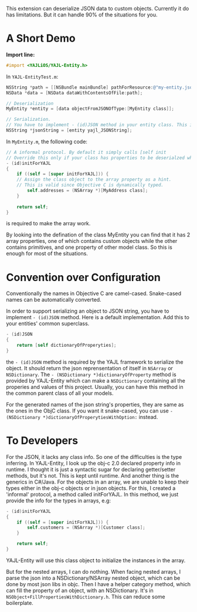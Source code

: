 This extension can deserialize JSON data to custom objects. Currently it do has limitations. But it can handle 90% of the situations for you. 

# A Short Demo

**Import line:** 

```objective-c
#import <YAJLiOS/YAJL-Entity.h>
```

In `YAJL-EntityTest.m`:


```objective-c
NSString *path = [[NSBundle mainBundle] pathForResource:@"my-entity.json" ofType:nil];
NSData *data = [NSData dataWithContentsOfFile:path];

// Deserialization
MyEntity *entity = [data objectFromJSONOfType:[MyEntity class]];

// Serialization.
// You have to implement - (id)JSON method in your entity class. This is easy. See below
NSString *jsonString = [entity yajl_JSONString];
```

In `MyEntity.m`, the following code:

```objective-c
// A informal protocol. By default it simply calls [self init
// Override this only if your class has properties to be deserialzed which are NSArray or NSMutableArray
- (id)initForYAJL
{
    if ((self = [super initForYAJL])) {
	// Assign the class object to the array property as a hint.
	// This is valid since Objective C is dynamically typed. 
        self.addresses = (NSArray *)[MyAddress class];
    }
    
    return self;
}
```
is required to make the array work. 

By looking into the defination of the class MyEntity you can find that it has 2 array properties, one of which contains custom objects while the other contains primitives, and one property of other model class. So this is enough for most of the situations.

# Convention over Configuration

Conventionally the names in Objective C are camel-cased. Snake-cased names can be automatically converted.


In order to support serializing an object to JSON string, you have to implement `- (id)JSON` method. Here is a default implementation. Add this to your entities' common superclass.

```objective-c
- (id)JSON
{
    return [self dictionaryOfProperyties];
}
```

the `- (id)JSON` method is required by the YAJL framework to serialize the object. It should return the json reprensentation of itself in `NSArray` or `NSDictionary`. The `- (NSDictionary *)dictionaryOfProperty` method is provided by YAJL-Entity which can make a `NSDictionary` containing all the properies and values of this project. Usually, you can have this method in the common parent class of all your models.

For the generated names of the json string's properties, they are same as the ones in the ObjC class. If you want it snake-cased, you can use `- (NSDictionary *)dictionaryOfProperytiesWithOption:` instead.

# To Developers

For the JSON, it lacks any class info. So one of the difficulties is the type inferring. In YAJL-Entity, I look up the obj-c 2.0 declared property info in runtime. I thought it is just a syntactic sugar for declaring getter/setter methods, but it's not. This is kept until runtime. And another thing is the generics in C#/Java. For the objects in an array, we are unable to keep their types either in the obj-c objects or in json objects. For this, I created a 'informal' protocol, a method called initForYAJL. In this method, we just provide the info for the types in arrays, e.g:

```objective-c
- (id)initForYAJL
{
	if ((self = [super initForYAJL])) {
		self.customers = (NSArray *)[Customer class];
	}

	return self;
}
```

YAJL-Entity will use this class object to initialize the instances in the array.

But for the nested arrays, I can do nothing. When facing nested arrays, I parse the json into a NSDictionary/NSArray nested object, which can be done by most json libs in objc. Then I have a helper category method, which can fill the property of an object, with an NSDictionary. It's in `NSObject+FillPropertiesWithDictionary.h`. This can reduce some boilerplate.

